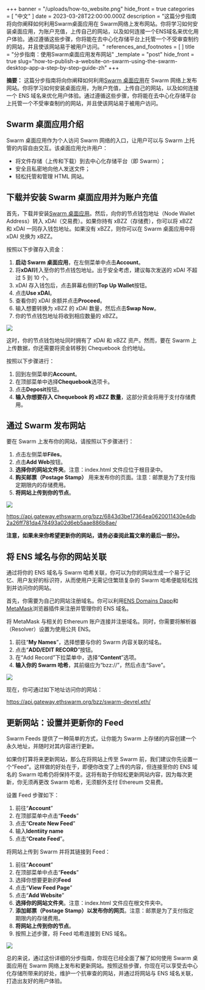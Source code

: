 +++
banner = "/uploads/how-to_website.png"
hide_front = true
categories = [ "中文" ]
date = 2023-03-28T22:00:00.000Z
description = "这篇分步指南将向你阐释如何利用Swarm桌面应用在 Swarm网络上发布网站。你将学习如何安装桌面应用，为账户充值，上传自己的网站，以及如何连接一个ENS域名来优化用户体验。通过遵循这些步骤，你将能在去中心化存储平台上托管一个不受审查制约的网站，并且使该网站易于被用户访问。"
references_and_footnotes = [ ]
title = "分步指南：使用Swarm桌面应用发布网站"
_template = "post"
hide_front = true
slug="how-to-publish-a-website-on-swarm-using-the-swarm-desktop-app-a-step-by-step-guide-zh"
+++

**摘要：** 这篇分步指南将向你阐释如何利用[Swarm 桌面应用](https://desktop.ethswarm.org/)在 Swarm 网络上发布网站。你将学习如何安装桌面应用，为账户充值，上传自己的网站，以及如何连接一个 ENS 域名来优化用户体验。通过遵循这些步骤，你将能在去中心化存储平台上托管一个不受审查制约的网站，并且使该网站易于被用户访问。

## Swarm 桌面应用介绍

Swarm 桌面应用作为个人访问 Swarm 网络的入口，让用户可以与 Swarm 上托管的内容自由交互。该桌面应用允许用户：

- 将文件存储（上传和下载）到去中心化存储平台（即 Swarm）；
- 安全且私密地向他人发送文件；
- 轻松托管和管理 HTML 网站。

## 下载并安装 Swarm 桌面应用并为账户充值

首先，下载并安装[Swarm 桌面应用](https://desktop.ethswarm.org/)。然后，向你的节点钱包地址（Node Wallet Address）转入 xDAI（交易费）。如果你持有 xBZZ（存储费），你可以将 xBZZ 和 xDAI 一同存入钱包地址。如果没有 xBZZ，则你可以在 Swarm 桌面应用中将 xDAI 兑换为 xBZZ。

按照以下步骤存入资金：

1. **启动 Swarm 桌面应用**，在左侧菜单中点击**Account**。
2. 将**xDAI**转入至你的节点钱包地址。出于安全考虑，建议每次发送的 xDAI 不超过 5 到 10 个。
3. xDAI 存入钱包后，点击屏幕右侧的**Top Up Wallet**按钮。
4. 点击**Use xDAI**。
5. 查看你的 xDAI 余额并点击**Proceed**。
6. 输入想要转换为 xBZZ 的 xDAI 数量，然后点击**Swap Now**。
7. 你的节点钱包地址将收到相应数量的 xBZZ。

![](https://i.imgur.com/CALz1UF.gif)

这时，你的节点钱包地址同时拥有了 xDAI 和 xBZZ 资产。然而，要在 Swarm 上上传数据，你还需要将资金转移到 Chequebook 合约地址。

按照以下步骤进行：

1. 回到左侧菜单的**Account**。
2. 在顶部菜单中选择**Chequebook**选项卡。
3. 点击**Deposit**按钮。
4. **输入你想要存入 Chequebook 的 xBZZ 数量**，这部分资金将用于支付存储费用。

## 通过 Swarm 发布网站

要在 Swarm 上发布你的网站，请按照以下步骤进行：

1. 点击左侧菜单**Files**。
2. 点击**Add Web**按钮。
3. **选择你的网站文件夹**。注意：index.html 文件应位于根目录中。
4. **购买邮票（Postage Stamp）** 用来发布你的页面。注意：邮票是为了支付指定期限内的存储费用。
5. **将网站上传到你的节点**。

![](https://i.imgur.com/KYhL83L.gif)

https://api.gateway.ethswarm.org/bzz/6843d3be17364ea0620011430e4db2a26ff781da478493a02d6eb5aae886b8ae/

**注意，如果未来你希望更新你的网站，请务必查阅此篇文章的最后一部分。**

## 将 ENS 域名与你的网站关联

通过将你的 ENS 域名与 Swarm 哈希关联，你可以为你的网站生成一个易于记忆、用户友好的标识符，从而使用户无需记住繁琐复杂的 Swarm 哈希便能轻松找到并访问你的网站。

首先，你需要为自己的网站注册域名。你可以利用[ENS Domains Dapp](https://app.ens.domains/)和[MetaMask](https://metamask.io/)浏览器插件来注册并管理你的 ENS 域名。

将 MetaMask 与相关的 Ethereum 账户连接并注册域名。同时，你需要将解析器（Resolver）设置为使用公共 ENS。

1. 前往“**My Names**”，选择想要与你的 Swarm 内容关联的域名。
2. 点击“**ADD/EDIT RECORD**”按钮。
3. 在“Add Record”下拉菜单中，选择“**Content**”选项。
4. **输入你的 Swarm 哈希**，其前缀应为“bzz://”，然后点击“Save”。

![](https://i.imgur.com/JlhCVMz.gif)

现在，你可通过如下地址访问你的网站：

https://api.gateway.ethswarm.org/bzz/swarm-devrel.eth/

## 更新网站：设置并更新你的 Feed

Swarm Feeds 提供了一种简单的方式，让你能为 Swarm 上存储的内容创建一个永久地址，并随时对其内容进行更新。

如果你打算将来更新网站，那么在将网站上传至 Swarm 前，我们建议你先设置一个“Feed”。这样做的好处在于，即便你改变了上传的内容，但连接至你的 ENS 域名的 Swarm 哈希仍将保持不变。这将有助于你轻松更新网站内容，因为每次更新，你无须再更改 Swarm 哈希，无须额外支付 Ethereum 交易费。

设置 Feed 步骤如下：

1. 前往“**Account**”
2. 在顶部菜单中点击“**Feeds**”
3. 点击“**Create New Feed**”
4. 输入**Identiity name**
5. 点击“**Create Feed**”。

将网站上传到 Swarm 并将其链接到 Feed：

1. 前往“**Account**”
2. 在顶部菜单中点击“**Feeds**”
3. 选择你想要更新的**Feed**
4. 点击“**View Feed Page**”
5. 点击“**Add Website**”
6. **选择你的网站文件夹**。注意：index.html 文件应在根文件夹中。
7. **添加邮票（Postage Stamp）以发布你的网页**。注意：邮票是为了支付指定期限内的存储费用。
8. **将网站上传到你的节点**。
9. 按照上述步骤，将 Feed 哈希连接到 ENS 域名。

![](https://i.imgur.com/oCNQejB.gif)

总的来说，通过这份详细的分步指南，你现在已经全面了解了如何使用 Swarm 桌面应用在 Swarm 网络上发布和更新网站。按照这些步骤，你现在可以享受去中心化存储所带来的好处，维护一个抗审查的网站，并通过将网站与 ENS 域名关联，打造出友好的用户体验。
